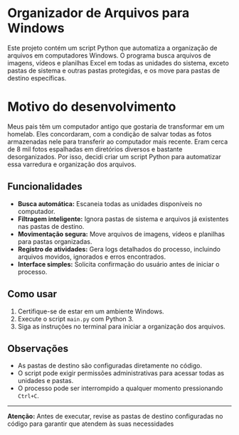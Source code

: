 # Organizador de Arquivos para Windows

Este projeto contém um script Python que automatiza a organização de arquivos em computadores Windows. O programa busca arquivos de imagens, vídeos e planilhas Excel em todas as unidades do sistema, exceto pastas de sistema e outras pastas protegidas, e os move para pastas de destino específicas.

# Motivo do desenvolvimento
Meus pais têm um computador antigo que gostaria de transformar em um homelab. Eles concordaram, com a condição de salvar todas as fotos armazenadas nele para transferir ao computador mais recente. Eram cerca de 8 mil fotos espalhadas em diretórios diversos e bastante desorganizados. Por isso, decidi criar um script Python para automatizar essa varredura e organização dos arquivos.

## Funcionalidades

- **Busca automática:** Escaneia todas as unidades disponíveis no computador.
- **Filtragem inteligente:** Ignora pastas de sistema e arquivos já existentes nas pastas de destino.
- **Movimentação segura:** Move arquivos de imagens, vídeos e planilhas para pastas organizadas.
- **Registro de atividades:** Gera logs detalhados do processo, incluindo arquivos movidos, ignorados e erros encontrados.
- **Interface simples:** Solicita confirmação do usuário antes de iniciar o processo.

## Como usar

1. Certifique-se de estar em um ambiente Windows.
2. Execute o script `main.py` com Python 3.
3. Siga as instruções no terminal para iniciar a organização dos arquivos.

## Observações

- As pastas de destino são configuradas diretamente no código.
- O script pode exigir permissões administrativas para acessar todas as unidades e pastas.
- O processo pode ser interrompido a qualquer momento pressionando `Ctrl+C`.

---

**Atenção:** Antes de executar, revise as pastas de destino configuradas no código para garantir que atendem às suas necessidades
